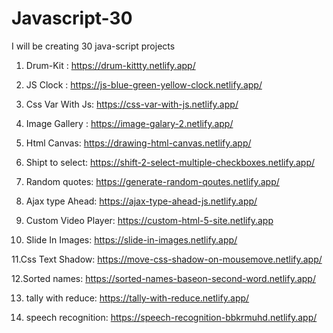 # Javascript-30
I will be creating 30 java-script projects 

1. Drum-Kit : https://drum-kittty.netlify.app/

2. JS Clock : https://js-blue-green-yellow-clock.netlify.app/

3. Css Var With Js: https://css-var-with-js.netlify.app/

4. Image Gallery : https://image-galary-2.netlify.app/

5. Html Canvas: https://drawing-html-canvas.netlify.app/

6. Shipt to select: https://shift-2-select-multiple-checkboxes.netlify.app/

7. Random quotes: https://generate-random-qoutes.netlify.app/

8. Ajax type Ahead: https://ajax-type-ahead-js.netlify.app/

9. Custom Video Player: https://custom-html-5-site.netlify.app

10. Slide In Images: https://slide-in-images.netlify.app/

11.Css Text Shadow:  https://move-css-shadow-on-mousemove.netlify.app/

12.Sorted names: https://sorted-names-baseon-second-word.netlify.app/

13. tally with reduce: https://tally-with-reduce.netlify.app/

14. speech recognition: https://speech-recognition-bbkrmuhd.netlify.app/